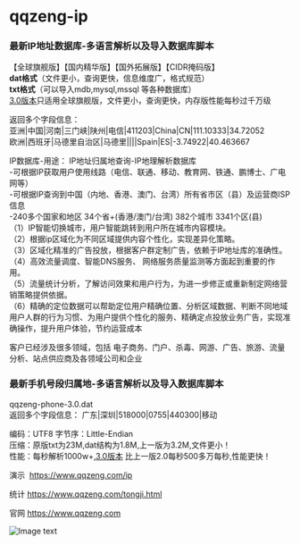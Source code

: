qqzeng-ip
=========

### 最新IP地址数据库-多语言解析以及导入数据库脚本

【全球旗舰版】【国内精华版】【国外拓展版】【CIDR掩码版】    
**dat格式**（文件更小，查询更快，信息维度广，格式规范）  
**txt格式**（可以导入mdb,mysql,mssql 等各种数据库）  
[3.0版本](https://github.com/zengzhan/qqzeng-ip/tree/master/3.0)只适用全球旗舰版，文件更小，查询更快，内存版性能每秒过千万级

返回多个字段信息：   
亚洲|中国|河南|三门峡|陕州|电信|411203|China|CN|111.10333|34.72052   
欧洲|西班牙|马德里自治区|马德里||||Spain|ES|-3.74922|40.463667   

IP数据库-用途： 
 IP地址归属地查询-IP地理解析数据库  
 -可根据IP获取用户使用线路（电信、联通、移动、教育网、铁通、鹏博士、广电网等）   
 -可根据IP查询到中国（内地、香港、澳门、台湾）所有省市区（县）及运营商ISP信息  
 -240多个国家和地区 34个省+(香港/澳门/台湾) 382个城市 3341个区(县)  
（1）IP智能切换城市，用户智能跳转到用户所在城市内容模块。  
（2）根据ip区域化为不同区域提供内容个性化，实现差异化策略。  
（3）区域化精准的广告投放，根据客户群定制广告，依赖于IP地址库的准确性。  
（4）高效流量调度、智能DNS服务、 网络服务质量监测等方面起到重要的作用。  
（5）流量统计分析，了解访问效果和用户行为，为进一步修正或重新制定网络营销策略提供依据。  
（6）精确的定位数据可以帮助定位用户精确位置、分析区域数据、判断不同地域用户人群的行为习惯、为用户提供个性化的服务、精确定点投放业务广告，实现准确操作，提升用户体验，节约运营成本    

客户已经涉及很多领域，包括 电子商务、门户、杀毒、网游、广告、旅游、流量分析、站点供应商及各领域公司和企业

### 最新手机号段归属地-多语言解析以及导入数据库脚本

qqzeng-phone-3.0.dat    
返回多个字段信息： 
广东|深圳|518000|0755|440300|移动   

编码：UTF8  字节序：Little-Endian  
压缩：原版txt为23M,dat结构为1.8M,上一版为3.2M,文件更小！   
性能：每秒解析1000w+,[3.0版本](https://github.com/zengzhan/qqzeng-ip/tree/master/qqzeng-phone-3.0) 比上一版2.0每秒500多万每秒,性能更快！  
 
 
演示  https://www.qqzeng.com/ip

统计  https://www.qqzeng.com/tongji.html

官网  https://www.qqzeng.com   


![Image text](https://www.qqzeng-ip.com/res/github-qrcode.png)

